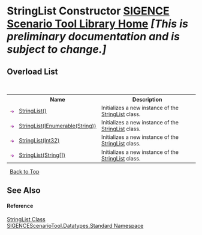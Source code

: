 # StringList Constructor <a href="https://github.com/ObiWanLansi/SIGENCE-Scenario-Tool">SIGENCE Scenario Tool Library Home</a> _**\[This is preliminary documentation and is subject to change.\]**_


## Overload List
&nbsp;<table><tr><th></th><th>Name</th><th>Description</th></tr><tr><td>![Public method](media/pubmethod.gif "Public method")</td><td><a href="adc48a28-90e3-ebe1-836e-2cb937668b61.md">StringList()</a></td><td>
Initializes a new instance of the <a href="da7ca36b-fa4f-6898-5d91-5d0867830137.md">StringList</a> class.</td></tr><tr><td>![Public method](media/pubmethod.gif "Public method")</td><td><a href="e0cd808d-318c-7e6d-e779-6e68dd434999.md">StringList(IEnumerable(String))</a></td><td>
Initializes a new instance of the <a href="da7ca36b-fa4f-6898-5d91-5d0867830137.md">StringList</a> class.</td></tr><tr><td>![Public method](media/pubmethod.gif "Public method")</td><td><a href="17debabd-41bc-705a-c35f-3096cfd17410.md">StringList(Int32)</a></td><td>
Initializes a new instance of the <a href="da7ca36b-fa4f-6898-5d91-5d0867830137.md">StringList</a> class.</td></tr><tr><td>![Public method](media/pubmethod.gif "Public method")</td><td><a href="bf2506ba-b9a1-dcc3-a8f4-7acb3e5c9b22.md">StringList(String[])</a></td><td>
Initializes a new instance of the <a href="da7ca36b-fa4f-6898-5d91-5d0867830137.md">StringList</a> class.</td></tr></table>&nbsp;
<a href="#stringlist-constructor">Back to Top</a>

## See Also


#### Reference
<a href="da7ca36b-fa4f-6898-5d91-5d0867830137.md">StringList Class</a><br /><a href="4b1b995e-87c4-6070-6d15-626c8f737706.md">SIGENCEScenarioTool.Datatypes.Standard Namespace</a><br />